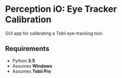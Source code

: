 # Perception iO: Eye Tracker Calibration

GUI app for calibrating a Tobii eye-tracking tool.

## Requirements

* Python **3.5**
* Assumes **Windows**
* Assumes **Tobii Pro**
